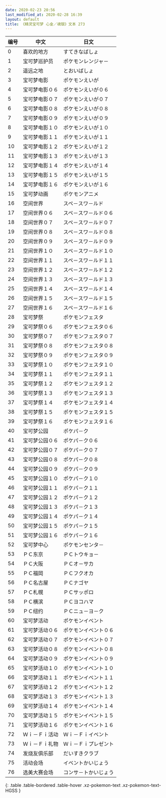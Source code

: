 ```yaml
---
date: 2020-02-23 20:56
last_modified_at: 2020-02-28 16:39
layout: default
title: 《精灵宝可梦 心金／魂银》文本 273
---
```

| 编号 | 中文 | 日文 |
| ---- | ---- | ---- |
| 0 | 喜欢的地方 | すてきなばしょ |
| 1 | 宝可梦巡护员 | ポケモンレンジャ－ |
| 2 | 遥远之地 | とおいばしょ |
| 3 | 宝可梦电影 | ポケモンえいが |
| 4 | 宝可梦电影０６ | ポケモンえいが０６ |
| 5 | 宝可梦电影０７ | ポケモンえいが０７ |
| 6 | 宝可梦电影０８ | ポケモンえいが０８ |
| 7 | 宝可梦电影０９ | ポケモンえいが０９ |
| 8 | 宝可梦电影１０ | ポケモンえいが１０ |
| 9 | 宝可梦电影１１ | ポケモンえいが１１ |
| 10 | 宝可梦电影１２ | ポケモンえいが１２ |
| 11 | 宝可梦电影１３ | ポケモンえいが１３ |
| 12 | 宝可梦电影１４ | ポケモンえいが１４ |
| 13 | 宝可梦电影１５ | ポケモンえいが１５ |
| 14 | 宝可梦电影１６ | ポケモンえいが１６ |
| 15 | 宝可梦动画 | ポケモンアニメ |
| 16 | 空间世界 | スペ－スワ－ルド |
| 17 | 空间世界０６ | スペ－スワ－ルド０６ |
| 18 | 空间世界０７ | スペ－スワ－ルド０７ |
| 19 | 空间世界０８ | スペ－スワ－ルド０８ |
| 20 | 空间世界０９ | スペ－スワ－ルド０９ |
| 21 | 空间世界１０ | スペ－スワ－ルド１０ |
| 22 | 空间世界１１ | スペ－スワ－ルド１１ |
| 23 | 空间世界１２ | スペ－スワ－ルド１２ |
| 24 | 空间世界１３ | スペ－スワ－ルド１３ |
| 25 | 空间世界１４ | スペ－スワ－ルド１４ |
| 26 | 空间世界１５ | スペ－スワ－ルド１５ |
| 27 | 空间世界１６ | スペ－スワ－ルド１６ |
| 28 | 宝可梦祭 | ポケモンフェスタ |
| 29 | 宝可梦祭０６ | ポケモンフェスタ０６ |
| 30 | 宝可梦祭０７ | ポケモンフェスタ０７ |
| 31 | 宝可梦祭０８ | ポケモンフェスタ０８ |
| 32 | 宝可梦祭０９ | ポケモンフェスタ０９ |
| 33 | 宝可梦祭１０ | ポケモンフェスタ１０ |
| 34 | 宝可梦祭１１ | ポケモンフェスタ１１ |
| 35 | 宝可梦祭１２ | ポケモンフェスタ１２ |
| 36 | 宝可梦祭１３ | ポケモンフェスタ１３ |
| 37 | 宝可梦祭１４ | ポケモンフェスタ１４ |
| 38 | 宝可梦祭１５ | ポケモンフェスタ１５ |
| 39 | 宝可梦祭１６ | ポケモンフェスタ１６ |
| 40 | 宝可梦公园 | ポケパ－ク |
| 41 | 宝可梦公园０６ | ポケパ－ク０６ |
| 42 | 宝可梦公园０７ | ポケパ－ク０７ |
| 43 | 宝可梦公园０８ | ポケパ－ク０８ |
| 44 | 宝可梦公园０９ | ポケパ－ク０９ |
| 45 | 宝可梦公园１０ | ポケパ－ク１０ |
| 46 | 宝可梦公园１１ | ポケパ－ク１１ |
| 47 | 宝可梦公园１２ | ポケパ－ク１２ |
| 48 | 宝可梦公园１３ | ポケパ－ク１３ |
| 49 | 宝可梦公园１４ | ポケパ－ク１４ |
| 50 | 宝可梦公园１５ | ポケパ－ク１５ |
| 51 | 宝可梦公园１６ | ポケパ－ク１６ |
| 52 | 宝可梦中心 | ポケモンセンタ－ |
| 53 | ＰＣ东京 | ＰＣトウキョ－ |
| 54 | ＰＣ大阪 | ＰＣオ－サカ |
| 55 | ＰＣ福岡 | ＰＣフクオカ |
| 56 | ＰＣ名古屋 | ＰＣナゴヤ |
| 57 | ＰＣ札幌 | ＰＣサッポロ |
| 58 | ＰＣ横滨 | ＰＣヨコハマ |
| 59 | ＰＣ纽约 | ＰＣニュ－ヨ－ク |
| 60 | 宝可梦活动 | ポケモンイベント |
| 61 | 宝可梦活动０６ | ポケモンイベント０６ |
| 62 | 宝可梦活动０７ | ポケモンイベント０７ |
| 63 | 宝可梦活动０８ | ポケモンイベント０８ |
| 64 | 宝可梦活动０９ | ポケモンイベント０９ |
| 65 | 宝可梦活动１０ | ポケモンイベント１０ |
| 66 | 宝可梦活动１１ | ポケモンイベント１１ |
| 67 | 宝可梦活动１２ | ポケモンイベント１２ |
| 68 | 宝可梦活动１３ | ポケモンイベント１３ |
| 69 | 宝可梦活动１４ | ポケモンイベント１４ |
| 70 | 宝可梦活动１５ | ポケモンイベント１５ |
| 71 | 宝可梦活动１６ | ポケモンイベント１６ |
| 72 | Ｗｉ－Ｆｉ活动 | Ｗｉ－Ｆｉイベント |
| 73 | Ｗｉ－Ｆｉ礼物 | Ｗｉ－Ｆｉプレゼント |
| 74 | 发烧友俱乐部 | だいすきクラブ |
| 75 | 活动会场 | イベントかいじょう |
| 76 | 选美大赛会场 | コンサ－トかいじょう |
{: .table .table-bordered .table-hover .xz-pokemon-text .xz-pokemon-text-HGSS }